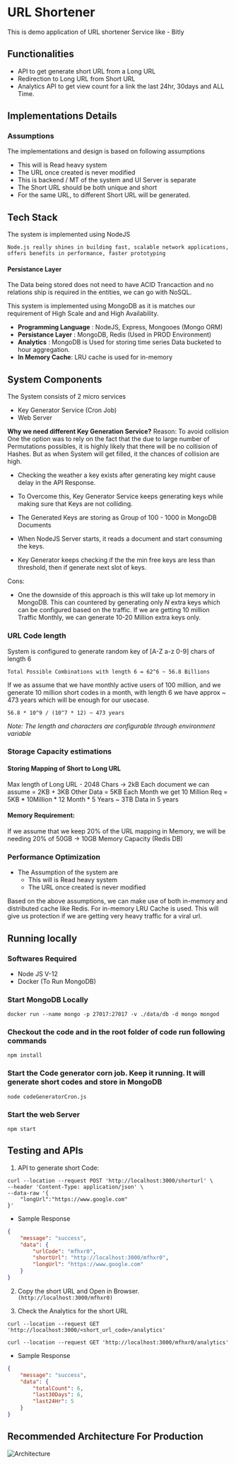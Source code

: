 # URL Shortener

This is demo application of URL shortener Service like - Bitly

## Functionalities

-   API to get generate short URL from a Long URL
-   Redirection to Long URL from Short URL
-   Analytics API to get view count for a link the last 24hr, 30days and ALL Time.

## Implementations Details

### Assumptions

The implementations and design is based on following assumptions

-   This will is Read heavy system
-   The URL once created is never modified
-   This is backend / MT of the system and UI Server is separate
-   The Short URL should be both unique and short
-   For the same URL, to different Short URL will be generated.
 
## Tech Stack

The system is implemented using NodeJS

`Node.js really shines in building fast, scalable network applications, offers benefits in performance, faster prototyping`

#### Persistance Layer
The Data being stored does not need to have ACID Trancaction and no relations ship is required in the entities, we can go with NoSQL. 

This system is implemented using MongoDB as it is matches our requirement of High Scale and and High Availability. 

-   **Programming Language** : NodeJS, Express, Mongooes (Mongo ORM)
-   **Persistance Layer** : MongoDB, Redis (Used in PROD Environment)
-   **Analytics** : MongoDB is Used for storing time series Data bucketed to hour aggregation.
-   **In Memory Cache**: LRU cache is used for in-memory

## System Components
The System consists of 2 micro services
- Key Generator Service (Cron Job)
- Web Server 

**Why we need different Key Generation Service?**
Reason: To avoid collision One the option was to rely on the fact that the due to large number of Permutations possibles, it is highly likely that there will be no collision of Hashes. But as when System will get filled, it the chances of collision are high.
- Checking the weather a key exists after generating key might cause delay in the API Response. 

- To Overcome this, Key Generator Service keeps generating keys while making sure that Keys are not colliding.
- The Generated Keys are storing as Group of 100 - 1000 in MongoDB Documents
- When NodeJS Server starts, it reads a document and start consuming the keys. 
- Key Generator keeps checking if the the min free keys are less than threshold, then if generate next slot of keys.

Cons:
- One the downside of this approach is this will take up lot memory in MongoDB. This can countered by generating only _N_ extra keys which can be configured based on the traffic. If we are getting 10 million Traffic Monthly, we can generate 10-20 Million extra keys only.


### URL Code length

System is configured to generate random key of [A-Z a-z 0-9] chars of length 6

`Total Possible Combinations with length 6 = 62^6 ~ 56.8 Billions`

If we as assume that we have monthly active users of 100 million, and we generate 10 million short codes in a month, with length 6 we have approx ~ 473 years which will be enough for our usecase.

`56.8 * 10^9 / (10^7 * 12) ~ 473 years`

_Note: The length and characters are configurable through environment variable_

### Storage Capacity estimations

#### Storing Mapping of Short to Long URL 
Max length of Long URL - 2048 Chars -> 2kB
Each document we can assume = 2KB + 3KB Other Data = 5KB
Each Month we get 10 Million Req = 5KB * 10Million * 12 Month * 5 Years ~ 3TB Data in 5 years

#### Memory Requirement:
If we assume that we keep 20% of the URL mapping in Memory, we will be needing
20% of 50GB -> 10GB Memory Capacity (Redis DB)


### Performance Optimization

-   The Assumption of the system are
    -   This will is Read heavy system
    -   The URL once created is never modified

Based on the above assumptions, we can make use of both in-memory and distributed cache like Redis. For in-memory LRU Cache is used. This will give us protection if we are getting very heavy traffic for a viral url.


## Running locally

### Softwares Required

-   Node JS V-12
-   Docker (To Run MongoDB)

### Start MongoDB Locally

```console
docker run --name mongo -p 27017:27017 -v ./data/db -d mongo mongod
```

### Checkout the code and in the root folder of code run following commands

```console
npm install
```

### Start the Code generator corn job. Keep it running. It will generate short codes and store in MongoDB

```console
node codeGeneratorCron.js
```

### Start the web Server

```console
npm start
```

## Testing and APIs

1. API to generate short Code:

```console
curl --location --request POST 'http://localhost:3000/shorturl' \
--header 'Content-Type: application/json' \
--data-raw '{
    "longUrl":"https://www.google.com"
}'
```

-   Sample Response

```json
{
	"message": "success",
	"data": {
		"urlCode": "mfhxr0",
		"shortUrl": "http://localhost:3000/mfhxr0",
		"longUrl": "https://www.google.com"
	}
}
```

2. Copy the short URL and Open in Browser. `(http://localhost:3000/mfhxr0)`

3. Check the Analytics for the short URL

```console
curl --location --request GET 'http://localhost:3000/<short_url_code>/analytics'

curl --location --request GET 'http://localhost:3000/mfhxr0/analytics'
```

-   Sample Response

```JSON
{
    "message": "success",
    "data": {
        "totalCount": 6,
        "last30Days": 6,
        "last24Hr": 5
    }
}
```

## Recommended Architecture For Production
![Architecture](https://i.ibb.co/GQwDsXC/Untitled-Diagram.png)
